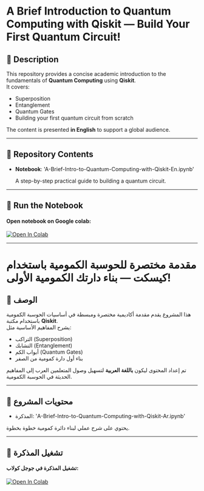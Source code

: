 # A Brief Introduction to Quantum Computing with Qiskit — Build Your First Quantum Circuit!

## 📖 Description
This repository provides a concise academic introduction to the fundamentals of **Quantum Computing** using **Qiskit**.  
It covers:
- Superposition
- Entanglement
- Quantum Gates
- Building your first quantum circuit from scratch

The content is presented **in English** to support a global audience.

---

## 📂 Repository Contents
- **Notebook**: 'A-Brief-Intro-to-Quantum-Computing-with-Qiskit-En.ipynb'

  A step-by-step practical guide to building a quantum circuit.
---
## 🚀 Run the Notebook
#### Open notebook on Google colab:
[![Open In Colab](https://colab.research.google.com/assets/colab-badge.svg)](https://colab.research.google.com/github/Hassan-Alhusayni/A_Brief_Intro_to_Quantum_Computing_with_Qiskit/blob/main/A-Brief-Intro-to-Quantum-Computing-with-Qiskit-En.ipynb)

---



# مقدمة مختصرة للحوسبة الكمومية باستخدام كيسكت — بناء دارتك الكمومية الأولى!

## 📖 الوصف
هذا المشروع يقدم مقدمة أكاديمية مختصرة ومبسطة في أساسيات الحوسبة الكمومية باستخدام مكتبة **Qiskit**.  
يشرح المفاهيم الأساسية مثل:
- التراكب (Superposition)
- التشابك (Entanglement)
- أبواب الكم (Quantum Gates)
- بناء أول دارة كمومية من الصفر

تم إعداد المحتوى ليكون **باللغة العربية** لتسهيل وصول المتعلمين العرب إلى المفاهيم الحديثة في الحوسبة الكمومية.

---

## 📂 محتويات المشروع
- المذكرة: 'A-Brief-Intro-to-Quantum-Computing-with-Qiskit-Ar.ipynb'

 يحتوي على شرح عملي لبناء دائرة كمومية خطوة بخطوة.

---
## 🚀 تشغيل المذكرة
#### تشغيل المذكرة في جوجل كولاب:
[![Open In Colab](https://colab.research.google.com/assets/colab-badge.svg)](https://colab.research.google.com/github/Hassan-Alhusayni/A_Brief_Intro_to_Quantum_Computing_with_Qiskit/blob/main/A-Brief-Intro-to-Quantum-Computing-with-Qiskit-Ar.ipynb)



